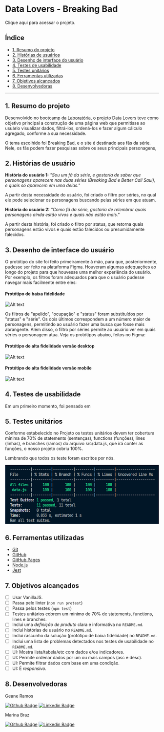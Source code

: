 # Data Lovers - Breaking Bad

Clique aqui para acessar o projeto.

## Índice

- [1. Resumo do projeto](#1-resumo-do-projeto)
- [2. Histórias de usuários](#2-histórias-de-usuário)
- [3. Desenho de interface do usuário](#3-desenho-de-interface-do-usuário)
- [4. Testes de usabilidade](#4-testes-de-usabilidade)
- [5. Testes unitários](#5-testes-unitários)
- [6. Ferramentas utilizadas](#6-ferramentas-utilizadas)
- [7. Objetivos alcançados](#7-objetivos-alcançados)
- [8. Desenvolvedoras](#10-desenvolvedoras)

---

## 1. Resumo do projeto

Desenvolvido no bootcamp da [Laboratória](https://www.laboratoria.la/br), o projeto Data Lovers teve como objetivo principal a construção de uma página web que permitisse ao usuário visualizar dados, filtrá-los, ordená-los e fazer algum cálculo agregado, conforme a sua necessidade.

O tema escolhido foi Breaking Bad, e o site é destinado aos fãs da série. Nele, os fãs podem fazer pesquisas sobre os seus principais personagens,

## 2. Histórias de usuário

**História do usuário 1:**
_"Sou um fã da série, e gostaria de saber que personagens aparecem nas duas séries (Breaking Bad e Better Call Saul), e quais só aparecem em uma delas."_

A partir desta necessidade do usuário, foi criado o filtro por séries, no qual ele pode selecionar os personagens buscando pelas séries em que atuam.

**História do usuário 2:**
_"Como fã da série, gostaria de relembrar quais personagens ainda estão vivos e quais não estão mais."_

A partir desta história, foi criado o filtro por status, que retorna quais personagens estão vivos e quais estão falecidos ou presumidamente falecidos.

## 3. Desenho de interface do usuário

O protótipo do site foi feito primeiramente à mão, para que, posteriormente, pudesse ser feito na plataforma Figma. Houveram algumas adequações ao longo do projeto para que houvesse uma melhor experiência do usuário. Por exemplo, os filtros foram adequados para que o usuário pudesse navegar mais facilmente entre eles:

#### Protótipo de baixa fidelidade

![Alt text](src/img/prot%C3%B3tipo%20-%20baixa%20fidelidade.jpeg)

Os filtros de "apelido", "ocupação" e "status" foram substituídos por "status" e "série". Os dois últimos correspondem a um número maior de personagens, permitindo ao usuário fazer uma busca que fosse mais abrangente. Além disso, o filtro por séries permite ao usuário ver em quais séries o personagem atua. Veja os protótipos abaixo, feitos no Figma:

#### Protótipo de alta fidelidade versão desktop

![Alt text](src/img/Prot%C3%B3tipo%20de%20alta%20fidelidade%20-%20desktop.png)

#### Protótipo de alta fidelidade versão mobile

![Alt text](src/img/Prot%C3%B3tipo%20de%20alta%20fidelidade%20-%20mobile.png)

## 4. Testes de usabilidade

Em um primeiro momento, foi pensado em

## 5. Testes unitários

Conforme estabelecido no Projeto os testes unitários devem ter cobertura mínima de 70% de statements (sentenças), functions (funções), lines (linhas), e branches (ramos) do arquivo src/data.js, que irá conter as funções, o nosso projeto cobriu 100%.

Lembrando que todos os teste foram escritos por nós.

![Alt text](src/img/testesUnitarios.png)

## 6. Ferramentas utilizadas

- [Git](https://git-scm.com/)
- [GitHub](https://github.com/)
- [GitHub Pages](https://pages.github.com/)
- [Node.js](https://nodejs.org/)
- [Jest](https://jestjs.io/)

## 7. Objetivos alcançados

- [ ] Usar VanillaJS.
- [ ] Passa pelo linter (`npm run pretest`)
- [ ] Passa pelos testes (`npm test`)
- [ ] Testes unitários cobrem um mínimo de 70% de statements, functions, lines e
      branches.
- [ ] Inclui uma _definição de produto_ clara e informativa no `README.md`.
- [ ] Inclui histórias de usuário no `README.md`.
- [ ] Inclui rascunho da solução (protótipo de baixa fidelidade) no `README.md`.
- [ ] Inclui uma lista de problemas detectados nos testes de usabilidade no
      `README.md`.
- [ ] UI: Mostra lista/tabela/etc com dados e/ou indicadores.
- [ ] UI: Permite ordenar dados por um ou mais campos (asc e desc).
- [ ] UI: Permite filtrar dados com base em uma condição.
- [ ] UI: É _responsivo_.

## 8. Desenvolvedoras

Geane Ramos

[![Github Badge](https://img.shields.io/badge/-Github-000?style=flat-square&logo=Github&logoColor=white&link=https://github.com/geanemr)](https://github.com/geanemr) [![Linkedin Badge](https://img.shields.io/badge/-LinkedIn-blue?style=flat-square&logo=Linkedin&logoColor=white&link=https://https://www.linkedin.com/in/geane-moraes-ramos/)](https://www.linkedin.com/in/geane-moraes-ramos/)

Marina Braz

[![Github Badge](https://img.shields.io/badge/-Github-000?style=flat-square&logo=Github&logoColor=white&link=https://github.com/maahnbraz)](https://github.com/maahnbraz) [![Linkedin Badge](https://img.shields.io/badge/-LinkedIn-blue?style=flat-square&logo=Linkedin&logoColor=white&link=https://https://https://www.linkedin.com/in/marinanbraz/)](https://www.linkedin.com/in/marinanbraz/)

